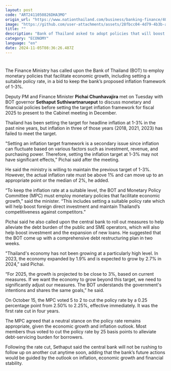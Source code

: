 ```yaml
---
layout: post
code: "ART2411050826DHA3MO"
origin_url: "https://www.nationthailand.com/business/banking-finance/40042803"
image: "https://github.com/user-attachments/assets/28fbcc04-4d79-4b3b-aec0-1d0c6b94cea7"
title: ""
description: "Bank of Thailand asked to adopt policies that will boost economic growth and maintain 1-3% inflation"
category: "ECONOMY"
language: "en"
date: 2024-11-05T08:36:26.487Z
---
```


# 









The Finance Ministry has called upon the Bank of Thailand (BOT) to employ monetary policies that facilitate economic growth, including setting a suitable policy rate, in a bid to keep the bank’s proposed inflation framework of 1-3%.

Deputy PM and Finance Minister **Pichai Chunhavajira** met on Tuesday with BOT governor **Sethaput Suthiwartnarueput** to discuss monetary and financial policies before setting the target inflation framework for fiscal 2025 to present to the Cabinet meeting in December.

Thailand has been setting the target for headline inflation at 1-3% in the past nine years, but inflation in three of those years (2018, 2021, 2023) has failed to meet the target.

"Setting an inflation target framework is a secondary issue since inflation can fluctuate based on various factors such as investment, revenue, and purchasing power. Therefore, setting the inflation target at 1-3% may not have significant effects,” Pichai said after the meeting.

He said the ministry is willing to maintain the previous target of 1-3%. However, the actual inflation rate must be above 1% and can move up to an appropriate point or the median of 2%, he added.

“To keep the inflation rate at a suitable level, the BOT and Monetary Policy Committee (MPC) must employ monetary policies that facilitate economic growth,” said the minister. “This includes setting a suitable policy rate which will help boost foreign direct investment and maintain Thailand’s competitiveness against competitors.”

Pichai said he also called upon the central bank to roll out measures to help alleviate the debt burden of the public and SME operators, which will also help boost investment and the expansion of new loans. He suggested that the BOT come up with a comprehensive debt restructuring plan in two weeks.

"Thailand's economy has not been growing at a particularly high level. In 2023, the economy expanded by 1.9% and is expected to grow by 2.7% in 2024,” said Pichai.

“For 2025, the growth is projected to be close to 3%, based on current measures. If we want the economy to grow beyond this target, we need to significantly adjust our measures. The BOT understands the government's intentions and shares the same goals,” he said.

On October 15, the MPC voted 5 to 2 to cut the policy rate by a 0.25 percentage point from 2.50% to 2.25%, effective immediately. It was the first rate cut in four years.

The MPC agreed that a neutral stance on the policy rate remains appropriate, given the economic growth and inflation outlook. Most members thus voted to cut the policy rate by 25 basis points to alleviate debt-servicing burden for borrowers.

Following the rate cut, Sethaput said the central bank will not be rushing to follow up on another cut anytime soon, adding that the bank’s future actions would be guided by the outlook on inflation, economic growth and financial stability.